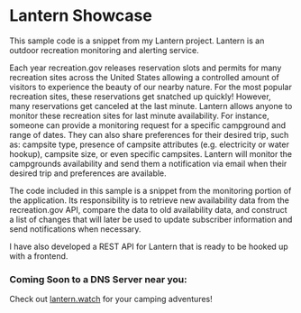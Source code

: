 # Lantern Showcase

This sample code is a snippet from my Lantern project. Lantern is an outdoor recreation monitoring and alerting service. 

Each year recreation.gov releases reservation slots and permits for many recreation sites across the United States allowing a controlled amount of visitors to experience the beauty of our nearby nature. For the most popular recreation sites, these reservations get snatched up quickly! However, many reservations get canceled at the last minute. Lantern allows anyone to monitor these recreation sites for last minute availability. For instance, someone can provide a monitoring request for a specific campground and range of dates. They can also share preferences for their desired trip, such as: campsite type, presence of campsite attributes (e.g. electricity or water hookup), campsite size, or even specific campsites. Lantern will monitor the campgrounds availability and send them a notification via email when their desired trip and preferences are available. 

The code included in this sample is a snippet from the monitoring portion of the application. Its responsibility is to retrieve new availability data from the recreation.gov API, compare the data to old availability data, and construct a list of changes that will later be used to update subscriber information and send notifications when necessary.

I have also developed a REST API for Lantern that is ready to be hooked up with a frontend.

### Coming Soon to a DNS Server near you:

Check out [lantern.watch](https://lantern.watch/) for your camping adventures!
